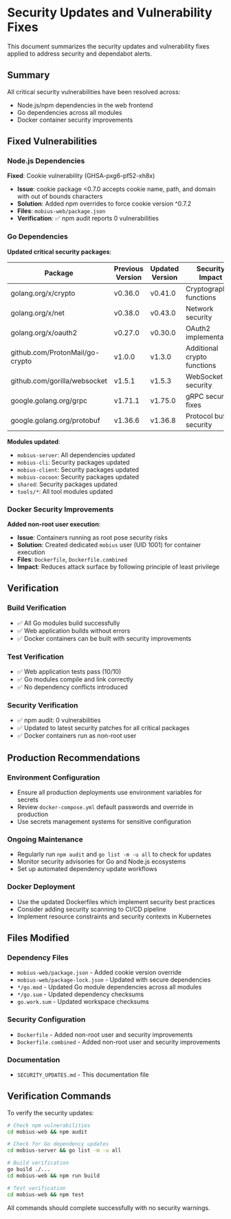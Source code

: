 # Security Updates and Vulnerability Fixes

This document summarizes the security updates and vulnerability fixes applied to address security and dependabot alerts.

## Summary

All critical security vulnerabilities have been resolved across:
- Node.js/npm dependencies in the web frontend
- Go dependencies across all modules
- Docker container security improvements

## Fixed Vulnerabilities

### Node.js Dependencies

**Fixed**: Cookie vulnerability (GHSA-pxg6-pf52-xh8x)
- **Issue**: cookie package <0.7.0 accepts cookie name, path, and domain with out of bounds characters
- **Solution**: Added npm overrides to force cookie version ^0.7.2
- **Files**: `mobius-web/package.json`
- **Verification**: ✅ npm audit reports 0 vulnerabilities

### Go Dependencies

**Updated critical security packages**:

| Package | Previous Version | Updated Version | Security Impact |
|---------|------------------|-----------------|-----------------|
| golang.org/x/crypto | v0.36.0 | v0.41.0 | Cryptographic functions |
| golang.org/x/net | v0.38.0 | v0.43.0 | Network security |
| golang.org/x/oauth2 | v0.27.0 | v0.30.0 | OAuth2 implementation |
| github.com/ProtonMail/go-crypto | v1.0.0 | v1.3.0 | Additional crypto functions |
| github.com/gorilla/websocket | v1.5.1 | v1.5.3 | WebSocket security |
| google.golang.org/grpc | v1.71.1 | v1.75.0 | gRPC security fixes |
| google.golang.org/protobuf | v1.36.6 | v1.36.8 | Protocol buffer security |

**Modules updated**:
- `mobius-server`: All dependencies updated
- `mobius-cli`: Security packages updated
- `mobius-client`: Security packages updated
- `mobius-cocoon`: Security packages updated
- `shared`: Security packages updated
- `tools/*`: All tool modules updated

### Docker Security Improvements

**Added non-root user execution**:
- **Issue**: Containers running as root pose security risks
- **Solution**: Created dedicated `mobius` user (UID 1001) for container execution
- **Files**: `Dockerfile`, `Dockerfile.combined`
- **Impact**: Reduces attack surface by following principle of least privilege

## Verification

### Build Verification
- ✅ All Go modules build successfully
- ✅ Web application builds without errors
- ✅ Docker containers can be built with security improvements

### Test Verification
- ✅ Web application tests pass (10/10)
- ✅ Go modules compile and link correctly
- ✅ No dependency conflicts introduced

### Security Verification
- ✅ npm audit: 0 vulnerabilities
- ✅ Updated to latest security patches for all critical packages
- ✅ Docker containers run as non-root user

## Production Recommendations

### Environment Configuration
- Ensure all production deployments use environment variables for secrets
- Review `docker-compose.yml` default passwords and override in production
- Use secrets management systems for sensitive configuration

### Ongoing Maintenance
- Regularly run `npm audit` and `go list -m -u all` to check for updates
- Monitor security advisories for Go and Node.js ecosystems
- Set up automated dependency update workflows

### Docker Deployment
- Use the updated Dockerfiles which implement security best practices
- Consider adding security scanning to CI/CD pipeline
- Implement resource constraints and security contexts in Kubernetes

## Files Modified

### Dependency Files
- `mobius-web/package.json` - Added cookie version override
- `mobius-web/package-lock.json` - Updated with secure dependencies
- `*/go.mod` - Updated Go module dependencies across all modules
- `*/go.sum` - Updated dependency checksums
- `go.work.sum` - Updated workspace checksums

### Security Configuration
- `Dockerfile` - Added non-root user and security improvements
- `Dockerfile.combined` - Added non-root user and security improvements

### Documentation
- `SECURITY_UPDATES.md` - This documentation file

## Verification Commands

To verify the security updates:

```bash
# Check npm vulnerabilities
cd mobius-web && npm audit

# Check for Go dependency updates
cd mobius-server && go list -m -u all

# Build verification
go build ./...
cd mobius-web && npm run build

# Test verification
cd mobius-web && npm test
```

All commands should complete successfully with no security warnings.